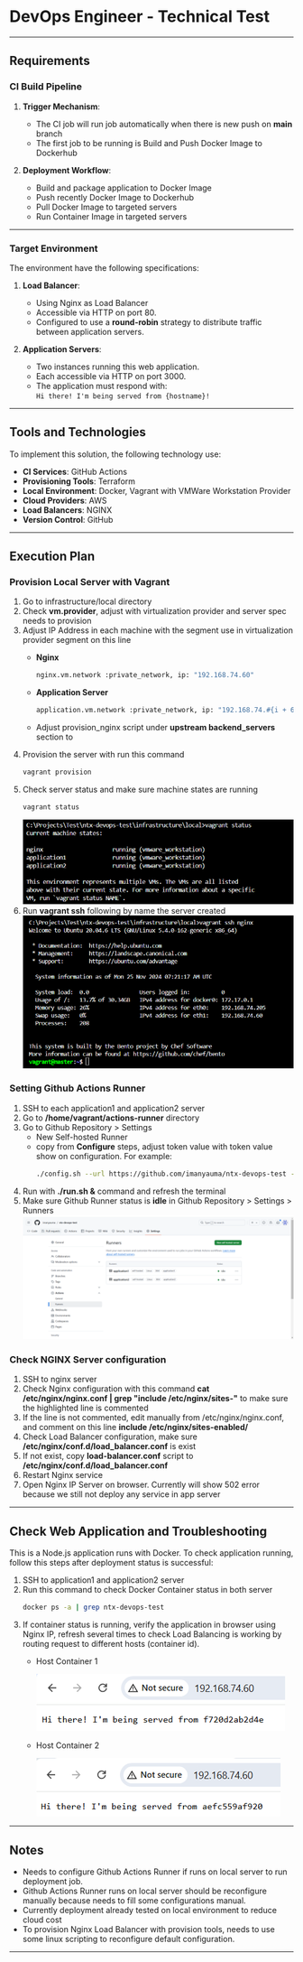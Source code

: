 # DevOps Engineer - Technical Test
---

## Requirements

### CI Build Pipeline

1. **Trigger Mechanism**:  
   - The CI job will run job automatically when there is new push on **main** branch
   - The first job to be running is Build and Push Docker Image to Dockerhub

2. **Deployment Workflow**:  
   - Build and package application to Docker Image
   - Push recently Docker Image to Dockerhub
   - Pull Docker Image to targeted servers
   - Run Container Image in targeted servers

---

### Target Environment

The environment have the following specifications:

1. **Load Balancer**:
   - Using Nginx as Load Balancer
   - Accessible via HTTP on port 80.
   - Configured to use a **round-robin** strategy to distribute traffic between application servers.

2. **Application Servers**:
   - Two instances running this web application.
   - Each accessible via HTTP on port 3000.
   - The application must respond with:  
     `Hi there! I'm being served from {hostname}!`

---

## Tools and Technologies

To implement this solution, the following technology use:

- **CI Services**: GitHub Actions
- **Provisioning Tools**: Terraform
- **Local Environment**: Docker, Vagrant with VMWare Workstation Provider
- **Cloud Providers**: AWS
- **Load Balancers**: NGINX
- **Version Control**: GitHub

---

## Execution Plan

### Provision Local Server with Vagrant
1. Go to infrastructure/local directory
2. Check **vm.provider**, adjust with virtualization provider and server spec needs to provision
3. Adjust IP Address in each machine with the segment use in virtualization provider segment on this line
   * **Nginx**
      ```bash
      nginx.vm.network :private_network, ip: "192.168.74.60"
      ```

   * **Application Server**
      ```bash
      application.vm.network :private_network, ip: "192.168.74.#{i + 61}"
      ```
   * Adjust provision_nginx script under **upstream backend_servers** section to
4. Provision the server with run this command
   ```bash
   vagrant provision
   ```
5. Check server status and make sure machine states are running
   ```bash
   vagrant status
   ```
   ![Vagrant Status](/images/vagrant-status.png)
6. Run **vagrant ssh** following by name the server created
   ![Vagrant SSH to Server](/images/vagrant-ssh.png)

### Setting Github Actions Runner
1. SSH to each application1 and application2 server
2. Go to **/home/vagrant/actions-runner** directory
3. Go to Github Repository > Settings
   - New Self-hosted Runner
   - copy from **Configure** steps, adjust token value with token value show on configuration. For example:
     ```bash
     ./config.sh --url https://github.com/imanyauma/ntx-devops-test --token AEE43AJ4VJYFCSFF4DIENXLHIQALA
     ```
4. Run with **./run.sh &** command and refresh the terminal
5. Make sure Github Runner status is **idle** in  Github Repository > Settings > Runners
   ![Github Runner](/images/github-actions-runners.png)

### Check NGINX Server configuration
1. SSH to nginx server
2. Check Nginx configuration with this command **cat /etc/nginx/nginx.conf | grep "include /etc/nginx/sites-"** to make sure the highlighted line is commented
3. If the line is not commented, edit manually from /etc/nginx/nginx.conf, and comment on this line **include /etc/nginx/sites-enabled/**
4. Check Load Balancer configuration, make sure **/etc/nginx/conf.d/load_balancer.conf** is exist
5. If not exist, copy **load-balancer.conf** script to **/etc/nginx/conf.d/load_balancer.conf**
6. Restart Nginx service
6. Open Nginx IP Server on browser. Currently will show 502 error because we still not deploy any service in app server

---

## Check Web Application and Troubleshooting

This is a Node.js application runs with Docker. To check application running, follow this steps after deployment status is successful:

1. SSH to application1 and application2 server
2. Run this command to check Docker Container status in both server
   ```bash
   docker ps -a | grep ntx-devops-test
   ```
3. If container status is running, verify the application in browser using Nginx IP, refresh several times to check Load Balancing is working by routing request to different hosts (container id).
   * Host Container 1

     ![Container Host 1](/images/host-1-container.png)
   * Host Container 2

     ![Container Host 2](/images/host-2-container.png)

---

## Notes
- Needs to configure Github Actions Runner if runs on local server to run deployment job.
- Github Actions Runner runs on local server should be reconfigure manually because needs to fill some configurations manual.
- Currently deployment already tested on local environment to reduce cloud cost
- To provision Nginx Load Balancer with provision tools, needs to use some linux scripting to reconfigure default configuration.
--- 
